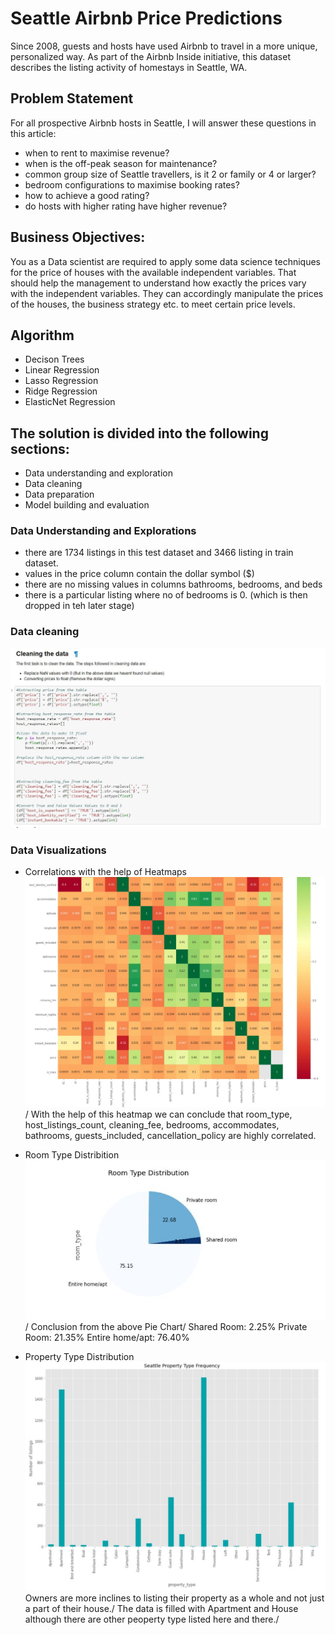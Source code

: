# Seattle Airbnb Price Predictions
Since 2008, guests and hosts have used Airbnb to travel in a more unique, personalized way. As part of the Airbnb Inside initiative, this dataset describes the listing activity of homestays in Seattle, WA. 

## Problem Statement 
For all prospective Airbnb hosts in Seattle, I will answer these questions in this article:
- when to rent to maximise revenue?
- when is the off-peak season for maintenance?
- common group size of Seattle travellers, is it 2 or family or 4 or larger?
- bedroom configurations to maximise booking rates?
- how to achieve a good rating?
- do hosts with higher rating have higher revenue?


## Business Objectives:
You as a Data scientist are required to apply some data science techniques for the price of houses with the available independent variables. That should help the management to understand how exactly the prices vary with the independent variables. They can accordingly manipulate the prices of the houses, the business strategy etc. to meet certain price levels.

## Algorithm
- Decison Trees
- Linear Regression
- Lasso Regression
- Ridge Regression
- ElasticNet Regression

## The solution is divided into the following sections:
- Data understanding and exploration
- Data cleaning
- Data preparation
- Model building and evaluation

### Data Understanding and Explorations
- there are 1734 listings in this test dataset and 3466 listing in train dataset.
- values in the price column contain the dollar symbol ($)
- there are no missing values in columns bathrooms, bedrooms, and beds
- there is a particular listing where no of bedrooms is 0. (which is then dropped in teh later stage)

### Data cleaning
![](https://github.com/Shakzhaf/seattle_airbnb_price_predictions/blob/main/Content/cleaning.JPG)

### Data Visualizations
- Correlations with the help of Heatmaps 
![](https://github.com/Shakzhaf/seattle_airbnb_price_predictions/blob/main/Content/Heatmap.JPG)/
With the help of this heatmap we can conclude that room_type, host_listings_count, cleaning_fee, bedrooms, accommodates, bathrooms, guests_included, cancellation_policy are highly correlated.

- Room Type Distribition
![](https://github.com/Shakzhaf/seattle_airbnb_price_predictions/blob/main/Content/piechart.JPG)/
Conclusion from the above Pie Chart/
Shared Room: 2.25%
Private Room: 21.35%
Entire home/apt: 76.40%

- Property Type Distribution
![](https://github.com/Shakzhaf/seattle_airbnb_price_predictions/blob/main/Content/no_vs_property_type.JPG)
Owners are more inclines to listing their property as a whole and not just a part of their house./
The data is filled with Apartment and House although there are other peoperty type listed here and there./

